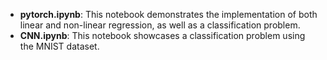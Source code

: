 - **pytorch.ipynb**: This notebook demonstrates the implementation of both linear and non-linear regression, as well as a classification problem.
- **CNN.ipynb**: This notebook showcases a classification problem using the MNIST dataset.


